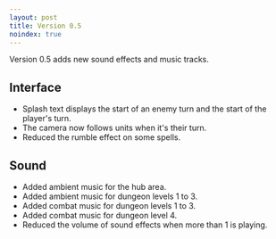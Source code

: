 ```yaml
---
layout: post
title: Version 0.5
noindex: true
---
```


Version 0.5 adds new sound effects and music tracks.


## Interface
- Splash text displays the start of an enemy turn and the start of the player's turn.
- The camera now follows units when it's their turn.
- Reduced the rumble effect on some spells.


## Sound
- Added ambient music for the hub area.
- Added ambient music for dungeon levels 1 to 3.
- Added combat music for dungeon levels 1 to 3.
- Added combat music for dungeon level 4.
- Reduced the volume of sound effects when more than 1 is playing.